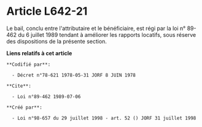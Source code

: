 # Article L642-21

Le bail, conclu entre l'attributaire et le bénéficiaire, est régi par la loi n° 89-462 du 6 juillet 1989 tendant à améliorer
les rapports locatifs, sous réserve des dispositions de la présente section.

**Liens relatifs à cet article**

	**Codifié par**:

	  - Décret n°78-621 1978-05-31 JORF 8 JUIN 1978

	**Cite**:

	  - Loi n°89-462 1989-07-06

	**Créé par**:

	  - Loi n°98-657 du 29 juillet 1998 - art. 52 () JORF 31 juillet 1998
